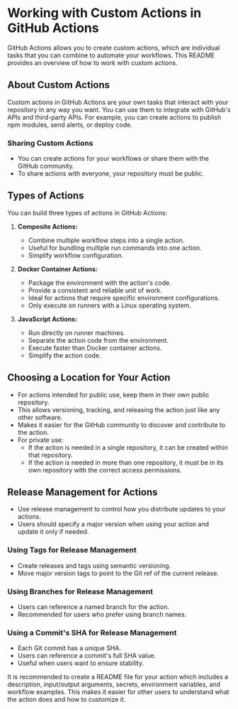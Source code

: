 # Working with Custom Actions in GitHub Actions

GitHub Actions allows you to create custom actions, which are individual tasks that you can combine to automate your workflows. This README provides an overview of how to work with custom actions.

## About Custom Actions

Custom actions in GitHub Actions are your own tasks that interact with your repository in any way you want. You can use them to integrate with GitHub's APIs and third-party APIs. For example, you can create actions to publish npm modules, send alerts, or deploy code.

### Sharing Custom Actions

- You can create actions for your workflows or share them with the GitHub community.
- To share actions with everyone, your repository must be public.

## Types of Actions

You can build three types of actions in GitHub Actions:

1. **Composite Actions:**
    - Combine multiple workflow steps into a single action.
    - Useful for bundling multiple run commands into one action.
    - Simplify workflow configuration.
   
2. **Docker Container Actions:**
    - Package the environment with the action's code.
    - Provide a consistent and reliable unit of work.
    - Ideal for actions that require specific environment configurations.
    - Only execute on runners with a Linux operating system.

3. **JavaScript Actions:**
    - Run directly on runner machines.
    - Separate the action code from the environment.
    - Execute faster than Docker container actions.
    - Simplify the action code.

## Choosing a Location for Your Action

- For actions intended for public use, keep them in their own public repository.
- This allows versioning, tracking, and releasing the action just like any other software.
- Makes it easier for the GitHub community to discover and contribute to the action.
- For private use:
  - If the action is needed in a single repository, it can be created within that repository.
  - If the action is needed in more than one repository, it must be in its own repository with the correct access permissions.

## Release Management for Actions

- Use release management to control how you distribute updates to your actions.
- Users should specify a major version when using your action and update it only if needed.

### Using Tags for Release Management

- Create releases and tags using semantic versioning.
- Move major version tags to point to the Git ref of the current release.

### Using Branches for Release Management

- Users can reference a named branch for the action.
- Recommended for users who prefer using branch names.

### Using a Commit's SHA for Release Management

- Each Git commit has a unique SHA.
- Users can reference a commit's full SHA value.
- Useful when users want to ensure stability.

It is recommended to create a README file for your action which includes a description, input/output arguments, secrets, environment variables, and workflow examples. This makes it easier for other users to understand what the action does and how to customize it.